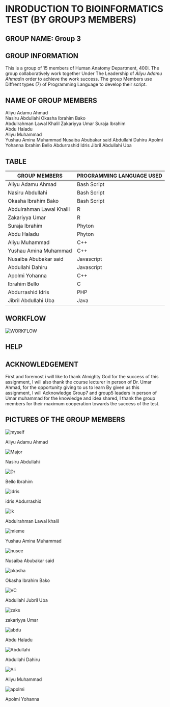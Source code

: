 # INRODUCTION TO BIOINFORMATICS TEST (BY GROUP3 MEMBERS)

## GROUP NAME: **Group 3**

## GROUP INFORMATION
This is a group of 15 members of Human Anatomy Department, 400l. The group collaboratively work together Under The Leadership of *Aliyu Adamu Ahmad*in order to achieve the work success. The group Members use Diffrent types (7) of Programming Language to develop their script.

## NAME OF GROUP MEMBERS 
Aliyu Adamu Ahmad  
Nasiru Abdullahi 
Okasha Ibrahim Bako  
Abdulrahman Lawal Khalil 
Zakariyya Umar 
Suraja Ibrahim  
Abdu Haladu  
Aliyu Muhammad  
Yushau Amina Muhammad
Nusaiba Abubakar said 
Abdullahi Dahiru
Apolmi Yohanna
Ibrahim Bello
Abdurrashid Idris
Jibril Abdullahi Uba

## TABLE

| GROUP MEMBERS | PROGRAMMING LANGUAGE USED  |
| ------------- | ------------- |
| Aliyu Adamu Ahmad  | Bash Script  |
| Nasiru Abdullahi  | Bash Script  |
| Okasha Ibrahim Bako  | Bash Script  |
| Abdulrahman Lawal Khalil  | R  |
| Zakariyya Umar  | R  |
| Suraja Ibrahim  | Phyton  |
| Abdu Haladu  | Phyton  |
| Aliyu Muhammad  | C++  |
| Yushau Amina Muhammad  | C++  |
| Nusaiba Abubakar said | Javascript  |
| Abdullahi Dahiru  | Javascript  |
| Apolmi Yohanna  | C++  |
| Ibrahim Bello  | C  |
| Abdurrashid Idris  | PHP  |
| Jibril Abdullahi Uba  | Java  |

## WORKFLOW

![WORKFLOW](https://user-images.githubusercontent.com/95003138/143778153-a7f2090d-9017-4d46-9a33-33a37951fb6c.jpg)

## HELP

## ACKNOWLEDGEMENT
First and foremost i will like to thank Almighty God for the success of this assignment, I will also thank the course lecturer in person of Dr. Umar Ahmad, for the opportunity giving to us to learn By given us this assignment, I will Acknowledge Group7 and group5  leaders in person of Umar muhammad for the knowledge and idea shared, I thank the group members for their maximum cooperation towards the success of the test.

## PICTURES OF THE GROUP MEMBERS

![myself](https://user-images.githubusercontent.com/95003138/143967683-26f75bd6-2dc1-48c7-b071-5b2fc93d65bb.jpeg)

Aliyu Adamu Ahmad

![Major](https://user-images.githubusercontent.com/95003138/143967889-23d1304d-666e-4063-b094-125d47e679ac.jpg)

Nasiru Abdullahi

![Dr](https://user-images.githubusercontent.com/95003138/143967974-8a66cfb2-6731-4284-b2c9-5d09aa4cbe81.jpg)

Bello Ibrahim

![idris](https://user-images.githubusercontent.com/95003138/143968054-35fe92d0-3376-46cb-a83c-8d6658890910.jpg)

idris Abdurrashid

![lk](https://user-images.githubusercontent.com/95003138/143968213-b6b6b734-ca1c-4c52-bd41-cc2c3eeb5330.jpg)

Abdulrahman Lawal khalil

![mieme](https://user-images.githubusercontent.com/95003138/143968567-bc11efd2-3cd3-4fea-8a44-a476208001fa.jpg)

Yushau Amina Muhammad

![nusee](https://user-images.githubusercontent.com/95003138/143968640-2bdedac1-16c8-481b-9d11-1189271025d4.jpg)

Nusaiba Abubakar said

![okasha](https://user-images.githubusercontent.com/95003138/143968690-fa4850b6-8594-4d17-afcf-73fd70f7eca4.jpg)

Okasha Ibrahim Bako

![VC](https://user-images.githubusercontent.com/95003138/143968817-06463a3f-0e39-467a-828f-7f921e60f8a1.jpg)

Abdullahi Jubril Uba

![zaks](https://user-images.githubusercontent.com/95003138/143968929-31d4c183-1913-4499-9875-34596724cdba.jpg)

zakariyya Umar 

![abdu](https://user-images.githubusercontent.com/95003138/143969181-5e16e47c-274a-44f8-810e-5f08eeb3a2f9.jpg)

Abdu Haladu

![Abdullahi](https://user-images.githubusercontent.com/95003138/143969281-0edad203-3506-4429-9ee8-815e2160d54c.jpg)

Abdullahi Dahiru

![Ali ](https://user-images.githubusercontent.com/95003138/143969349-99ed67e2-3a0b-4622-acee-f0c3b84bf464.jpg)

Aliyu Muhammad

![apolmi](https://user-images.githubusercontent.com/95003138/143969452-181462f6-87d9-49cb-8f31-76d74ec974d8.jpg)

Apolmi Yohanna


